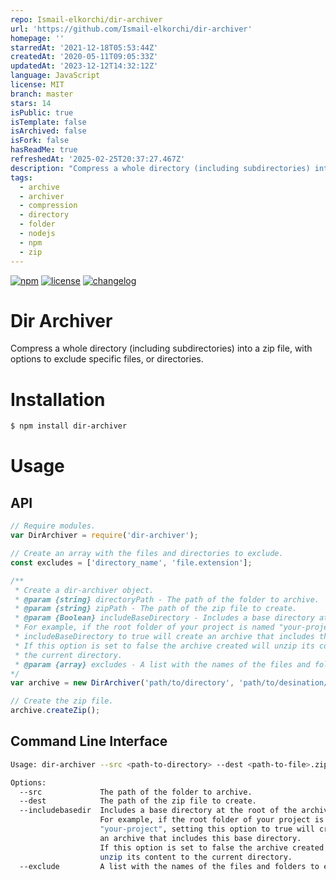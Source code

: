 ```yaml
---
repo: Ismail-elkorchi/dir-archiver
url: 'https://github.com/Ismail-elkorchi/dir-archiver'
homepage: ''
starredAt: '2021-12-18T05:53:44Z'
createdAt: '2020-05-11T09:05:33Z'
updatedAt: '2023-12-12T14:32:12Z'
language: JavaScript
license: MIT
branch: master
stars: 14
isPublic: true
isTemplate: false
isArchived: false
isFork: false
hasReadMe: true
refreshedAt: '2025-02-25T20:37:27.467Z'
description: "Compress a whole directory (including subdirectories) into a\_zip file, with options to exclude specific files, or directories."
tags:
  - archive
  - archiver
  - compression
  - directory
  - folder
  - nodejs
  - npm
  - zip
---
```


[![npm][npm-image]][npm-url] [![license][license-image]][license-url]
[![changelog][changelog-image]][changelog-url]

# Dir Archiver
Compress a whole directory (including subdirectories) into a zip file, with options to exclude specific files, or directories.

# Installation

```sh
$ npm install dir-archiver
```

# Usage

## API

```javascript
// Require modules.
var DirArchiver = require('dir-archiver');

// Create an array with the files and directories to exclude.
const excludes = ['directory_name', 'file.extension'];

/**
 * Create a dir-archiver object. 
 * @param {string} directoryPath - The path of the folder to archive.
 * @param {string} zipPath - The path of the zip file to create.
 * @param {Boolean} includeBaseDirectory - Includes a base directory at the root of the archive.
 * For example, if the root folder of your project is named "your-project", setting
 * includeBaseDirectory to true will create an archive that includes this base directory.
 * If this option is set to false the archive created will unzip its content to
 * the current directory.
 * @param {array} excludes - A list with the names of the files and folders to exclude.
*/
var archive = new DirArchiver('path/to/directory', 'path/to/desination/zipfile.zip', true, excludes);

// Create the zip file.
archive.createZip();
```
## Command Line Interface

```sh
Usage: dir-archiver --src <path-to-directory> --dest <path-to-file>.zip --includebasedir true|false --exclude folder-name file-name.extention

Options:
  --src             The path of the folder to archive.                            [string][required]
  --dest            The path of the zip file to create.                           [string][required]
  --includebasedir  Includes a base directory at the root of the archive.
                    For example, if the root folder of your project is named
                    "your-project", setting this option to true will create
                    an archive that includes this base directory.
                    If this option is set to false the archive created will
                    unzip its content to the current directory.                               [bool]
  --exclude         A list with the names of the files and folders to exclude.               [array]
```



[changelog-image]: https://img.shields.io/badge/changelog-md-blue.svg?style=flat-square
[changelog-url]: CHANGELOG.md
[license-image]: https://img.shields.io/npm/l/dir-archiver.svg?style=flat-square
[license-url]: LICENSE
[npm-image]: https://img.shields.io/npm/v/dir-archiver.svg?style=flat-square
[npm-url]: https://www.npmjs.com/package/dir-archiver
